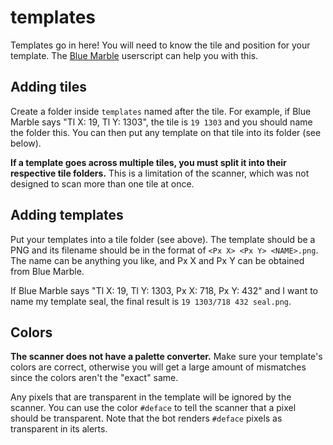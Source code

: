 # templates
Templates go in here! You will need to know the tile and position for your template. The [Blue Marble](https://github.com/SwingTheVine/Wplace-BlueMarble#installation-instructions) userscript can help you with this.

## Adding tiles
Create a folder inside `templates` named after the tile. For example, if Blue Marble says "Tl X: 19, Tl Y: 1303", the tile is `19 1303` and you should name the folder this. You can then put any template on that tile into its folder (see below).

**If a template goes across multiple tiles, you must split it into their respective tile folders.** This is a limitation of the scanner, which was not designed to scan more than one tile at once.

## Adding templates
Put your templates into a tile folder (see above). The template should be a PNG and its filename should be in the format of `<Px X> <Px Y> <NAME>.png`. The name can be anything you like, and Px X and Px Y can be obtained from Blue Marble.

If Blue Marble says "Tl X: 19, Tl Y: 1303, Px X: 718, Px Y: 432" and I want to name my template seal, the final result is `19 1303/718 432 seal.png`.

## Colors
**The scanner does not have a palette converter.** Make sure your template's colors are correct, otherwise you will get a large amount of mismatches since the colors aren't the "exact" same.

Any pixels that are transparent in the template will be ignored by the scanner. You can use the color `#deface` to tell the scanner that a pixel should be transparent. Note that the bot renders `#deface` pixels as transparent in its alerts.